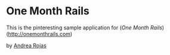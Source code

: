 # One Month Rails

This is the pinteresting sample application for 
(*One Month Rails*)(http://onemonthrails.com)

by [Andrea Rojas](http://andrearojas.com)